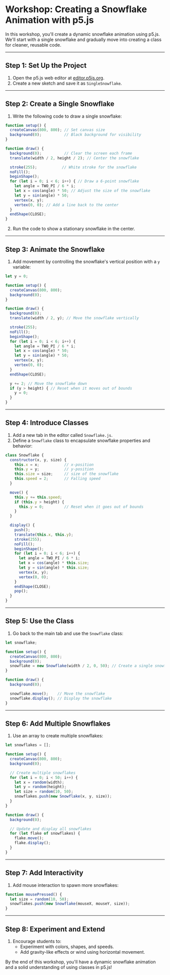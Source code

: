 
# **Workshop: Creating a Snowflake Animation with p5.js**

In this workshop, you'll create a dynamic snowflake animation using p5.js. We'll start with a single snowflake and gradually move into creating a class for cleaner, reusable code.

---

## **Step 1: Set Up the Project**
1. Open the p5.js web editor at [editor.p5js.org](https://editor.p5js.org).
2. Create a new sketch and save it as `SingleSnowflake`.

---

## **Step 2: Create a Single Snowflake**
1. Write the following code to draw a single snowflake:

```javascript
function setup() {
  createCanvas(800, 800); // Set canvas size
  background(0);          // Black background for visibility
}

function draw() {
  background(0);          // Clear the screen each frame
  translate(width / 2, height / 2); // Center the snowflake

  stroke(255);           // White stroke for the snowflake
  noFill();
  beginShape();
  for (let i = 0; i < 6; i++) { // Draw a 6-point snowflake
    let angle = TWO_PI / 6 * i;
    let x = cos(angle) * 50; // Adjust the size of the snowflake
    let y = sin(angle) * 50;
    vertex(x, y);
    vertex(0, 0); // Add a line back to the center
  }
  endShape(CLOSE);
}
```

2. Run the code to show a stationary snowflake in the center.

---

## **Step 3: Animate the Snowflake**
1. Add movement by controlling the snowflake's vertical position with a `y` variable:

```javascript
let y = 0;

function setup() {
  createCanvas(800, 800);
  background(0);
}

function draw() {
  background(0);
  translate(width / 2, y); // Move the snowflake vertically

  stroke(255);
  noFill();
  beginShape();
  for (let i = 0; i < 6; i++) {
    let angle = TWO_PI / 6 * i;
    let x = cos(angle) * 50;
    let y = sin(angle) * 50;
    vertex(x, y);
    vertex(0, 0);
  }
  endShape(CLOSE);

  y += 2; // Move the snowflake down
  if (y > height) { // Reset when it moves out of bounds
    y = 0;
  }
}
```

---

## **Step 4: Introduce Classes**
1. Add a new tab in the editor called `Snowflake.js`.
2. Define a `Snowflake` class to encapsulate snowflake properties and behavior:

```javascript
class Snowflake {
  constructor(x, y, size) {
    this.x = x;           // x-position
    this.y = y;           // y-position
    this.size = size;     // size of the snowflake
    this.speed = 2;       // Falling speed
  }

  move() {
    this.y += this.speed;
    if (this.y > height) {
      this.y = 0;         // Reset when it goes out of bounds
    }
  }

  display() {
    push();
    translate(this.x, this.y);
    stroke(255);
    noFill();
    beginShape();
    for (let i = 0; i < 6; i++) {
      let angle = TWO_PI / 6 * i;
      let x = cos(angle) * this.size;
      let y = sin(angle) * this.size;
      vertex(x, y);
      vertex(0, 0);
    }
    endShape(CLOSE);
    pop();
  }
}
```

---

## **Step 5: Use the Class**
1. Go back to the main tab and use the `Snowflake` class:

```javascript
let snowflake;

function setup() {
  createCanvas(800, 800);
  background(0);
  snowflake = new Snowflake(width / 2, 0, 50); // Create a single snowflake
}

function draw() {
  background(0);

  snowflake.move();    // Move the snowflake
  snowflake.display(); // Display the snowflake
}
```

---

## **Step 6: Add Multiple Snowflakes**
1. Use an array to create multiple snowflakes:

```javascript
let snowflakes = [];

function setup() {
  createCanvas(800, 800);
  background(0);

  // Create multiple snowflakes
  for (let i = 0; i < 50; i++) {
    let x = random(width);
    let y = random(height);
    let size = random(10, 50);
    snowflakes.push(new Snowflake(x, y, size));
  }
}

function draw() {
  background(0);

  // Update and display all snowflakes
  for (let flake of snowflakes) {
    flake.move();
    flake.display();
  }
}
```

---

## **Step 7: Add Interactivity**
1. Add mouse interaction to spawn more snowflakes:

```javascript
function mousePressed() {
  let size = random(10, 50);
  snowflakes.push(new Snowflake(mouseX, mouseY, size));
}
```

---

## **Step 8: Experiment and Extend**
1. Encourage students to:
   - Experiment with colors, shapes, and speeds.
   - Add gravity-like effects or wind using horizontal movement.

By the end of this workshop, you'll have a dynamic snowflake animation and a solid understanding of using classes in p5.js!
